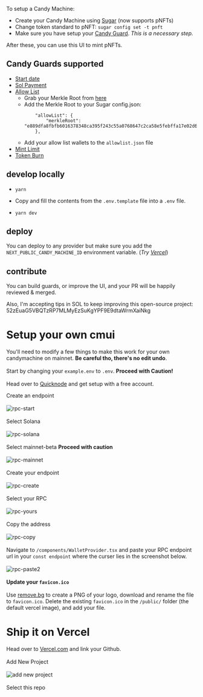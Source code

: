 To setup a Candy Machine:

- Create your Candy Machine using [Sugar](https://docs.metaplex.com/programs/candy-machine/how-to-guides/my-first-candy-machine-part1) (now supports pNFTs)
- Change token standard to pNFT: `sugar config set -t pnft`
- Make sure you have setup your [Candy Guard](https://docs.metaplex.com/programs/candy-machine/how-to-guides/my-first-candy-machine-part1#candy-guards---further-configuration). _This is a necessary step._

After these, you can use this UI to mint pNFTs.

## Candy Guards supported

- [Start date](https://docs.metaplex.com/programs/candy-machine/available-guards/start-date)
- [Sol Payment](https://docs.metaplex.com/programs/candy-machine/available-guards/sol-payment)
- [Allow List](https://docs.metaplex.com/programs/candy-machine/available-guards/allow-list)
  - Grab your Merkle Root from [here](https://tools.key-strokes.com/merkle-root)
  - Add the Merkle Root to your Sugar config.json:
    ```
        "allowList": {
            "merkleRoot": "e889dfa8fbfb6016378348ca395f243c55a0768647c2ca58e5febffa17e02d60"
        },
    ```
  - Add your allow list wallets to the `allowlist.json` file
- [Mint Limit](https://docs.metaplex.com/programs/candy-machine/available-guards/mint-limit)
- [Token Burn](https://docs.metaplex.com/programs/candy-machine/available-guards/token-burn)

## develop locally

- `yarn`

- Copy and fill the contents from the `.env.template` file into a `.env` file.

- `yarn dev`

## deploy

You can deploy to any provider but make sure you add the `NEXT_PUBLIC_CANDY_MACHINE_ID` environment variable. (_Try [Vercel](https://vercel.com/new)_)

## contribute

You can build guards, or improve the UI, and your PR will be happily reviewed & merged.

Also, I'm accepting tips in SOL to keep improving this open-source project: 52zEuaG5VBQTzRP7MLMyEzSuKgYPF9E9dtaWrmXaiNkg

# Setup your own cmui

You'll need to modify a few things to make this work for your own candymachine on mainnet. <b>Be careful tho, there's no edit undo</b>.<br><br>
Start by changing your `example.env` to `.env`. <b>Proceed with Caution!</b><br><br> 
Head over to [Quicknode](https://www.quicknode.com/) and get setup with a free account. 

Create an endpoint<br><br>
![rpc-start](https://media.discordapp.net/attachments/1051281685234327613/1120493098221457509/rpc-start.png?width=884&height=330)
<br><br>
Select Solana<br><br>
![rpc-solana](https://media.discordapp.net/attachments/1051281685234327613/1120493098590552145/rpc-solana.png?width=600&height=330)
<br><br>
Select mainnet-beta <b>Proceed with caution</b><br><br>
![rpc-mainnet](https://media.discordapp.net/attachments/1051281685234327613/1120493098909306950/rpc-mainnet.png)
<br><br>
Create your endpoint<br><br>
![rpc-create](https://media.discordapp.net/attachments/1051281685234327613/1120493099160981604/rpc-create.png?width=540&height=330)
<br><br>
Select your RPC<br><br>
![rpc-yours](https://media.discordapp.net/attachments/1051281685234327613/1120495297659936768/rpc-yours.png)
<br><br>
Copy the address<br><br>
![rpc-copy](https://media.discordapp.net/attachments/1051281685234327613/1120495297353756682/rpc-copy.png?width=768&height=330)
<br><br>
Navigate to `/components/WalletProvider.tsx` and paste your RPC endpoint url in your `const endpoint` where the curser lies in the screenshot below.<br><br>
![rpc-paste2](https://media.discordapp.net/attachments/1051281685234327613/1120498024444071966/rpc-paste2.png?width=932&height=248)
<br><br>
<b>Update your `favicon.ico`</b><br><br>
Use [remove.bg](https://remove.bg) to create a PNG of your logo, download and rename the file to `favicon.ico`. Delete the existing `favicon.ico` in the `/public/` folder (the default vercel image), and add your file.

# Ship it on Vercel

Head over to [Vercel.com](https://vercel.com) and link your Github.<br><br>
Add New Project<br><br>
![add new project](https://media.discordapp.net/attachments/1051281685234327613/1121085093641998336/image.png)<br><br>
Select this repo<br><br>

